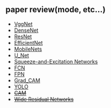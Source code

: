 ## paper review(mode, etc...)

* [VggNet](https://github.com/semi0612/CNN_paper/blob/master/Reading/1.%20VggNet.md)
* [DenseNet](https://github.com/semi0612/CNN_paper/blob/master/Reading/2.%20DenseNet.md)
* [ResNet](https://github.com/semi0612/CNN_paper/blob/master/Reading/3.%20ResNet.md)
* [EfficientNet](https://github.com/semi0612/CNN_paper/blob/master/Reading/4.%20EfficientNet.md)
* [MobileNets](https://github.com/semi0612/CNN_paper/blob/master/Reading/5.%20MobileNet.md)
* [U_Net](https://github.com/semi0612/CNN_paper/blob/master/Reading/7.%20U_Net.md)
* [Squeeze-and-Excitation Networks](https://github.com/semi0612/CNN_paper/blob/master/Reading/8.%20Squeeze-and-Excitation%20Networks.md)
* [FCN](https://github.com/semi0612/CNN_paper/blob/master/Reading/9.%20FCN.md)
* [FPN](https://github.com/semi0612/CNN_paper/blob/master/Reading/FPN.md)
* [Grad_CAM](https://github.com/semi0612/CNN_paper/blob/master/Reading/Grad_CAM.md)
* [YOLO](https://github.com/semi0612/CNN_paper/blob/master/Reading/YOLO.md)
* ~~[CAM](https://github.com/semi0612/CNN_paper/blob/master/Reading/**%20CAM.md)~~
* ~~[Wide Residual Networks](https://github.com/semi0612/CNN_paper/blob/master/Reading/***%20Wideresnet.md)~~
